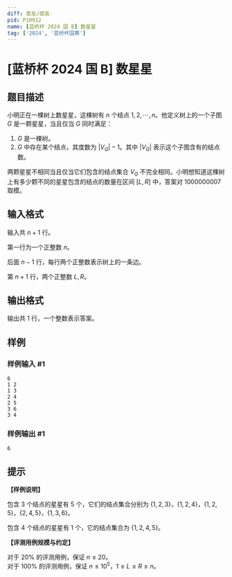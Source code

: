 ```yaml
---
diff: 普及/提高-
pid: P10912
name: [蓝桥杯 2024 国 B] 数星星
tag: ['2024', '蓝桥杯国赛']
---
```

# [蓝桥杯 2024 国 B] 数星星
## 题目描述

小明正在一棵树上数星星，这棵树有 $n$ 个结点 $1, 2,\cdots, n$。他定义树上的一个子图 $G$ 是一颗星星，当且仅当 $G$ 同时满足：

1. $G$ 是一棵树。
2. $G$ 中存在某个结点，其度数为 $|V_G| - 1$。其中 $|V_G|$ 表示这个子图含有的结点数。

两颗星星不相同当且仅当它们包含的结点集合 $V_G$ 不完全相同。小明想知道这棵树上有多少颗不同的星星包含的结点的数量在区间 $[L, R]$ 中，答案对 $1000000007$ 取模。
## 输入格式

输入共 $n + 1$ 行。

第一行为一个正整数 $n$。

后面 $n - 1$ 行，每行两个正整数表示树上的一条边。

第 $n + 1$ 行，两个正整数 $L, R$。
## 输出格式

输出共 $1$ 行，一个整数表示答案。
## 样例

### 样例输入 #1
```
6
1 2
1 3
2 4
2 5
3 6
3 4
```
### 样例输出 #1
```
6
```
## 提示

**【样例说明】**

包含 $3$ 个结点的星星有 $5$ 个，它们的结点集合分别为 $\{1, 2, 3\}$，$\{1, 2, 4\}$，$\{1, 2, 5\}$，$\{2, 4, 5\}$，$\{1, 3, 6\}$。

包含 $4$ 个结点的星星有 $1$ 个，它的结点集合为 $\{1, 2, 4, 5\}$。

**【评测用例规模与约定】**

对于 $20\%$ 的评测用例，保证 $n \le 20$。  
对于 $100\%$ 的评测用例，保证 $n \le 10^5$，$1 \le L \le R \le n$。

